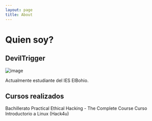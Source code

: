 ```yaml
---
layout: page
title: About
---
```


# Quien soy?

## DevilTrigger

![image](https://github.com/dtrigger289/dtrigger289.github.io/assets/109216235/acbb9a4f-f2c9-417c-be0a-bceddac5bbfe)

Actualmente estudiante del IES ElBohio. 

## Cursos realizados

Bachillerato
Practical Ethical Hacking - The Complete Course
Curso Introductorio a Linux (Hack4u)
